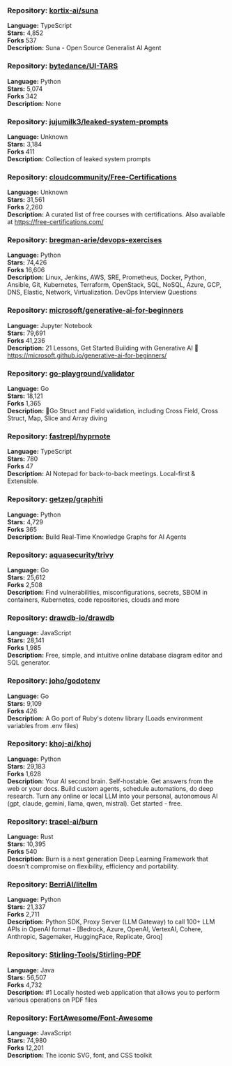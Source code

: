 ### **Repository:** [kortix-ai/suna](https://github.com/kortix-ai/suna)  

**Language:** TypeScript  
**Stars:** 4,852  
**Forks** 537  
**Description:** Suna - Open Source Generalist AI Agent  

### **Repository:** [bytedance/UI-TARS](https://github.com/bytedance/UI-TARS)  

**Language:** Python  
**Stars:** 5,074  
**Forks** 342  
**Description:** None  

### **Repository:** [jujumilk3/leaked-system-prompts](https://github.com/jujumilk3/leaked-system-prompts)  

**Language:** Unknown  
**Stars:** 3,184  
**Forks** 411  
**Description:** Collection of leaked system prompts  

### **Repository:** [cloudcommunity/Free-Certifications](https://github.com/cloudcommunity/Free-Certifications)  

**Language:** Unknown  
**Stars:** 31,561  
**Forks** 2,260  
**Description:** A curated list of free courses with certifications. Also available at https://free-certifications.com/  

### **Repository:** [bregman-arie/devops-exercises](https://github.com/bregman-arie/devops-exercises)  

**Language:** Python  
**Stars:** 74,426  
**Forks** 16,606  
**Description:** Linux, Jenkins, AWS, SRE, Prometheus, Docker, Python, Ansible, Git, Kubernetes, Terraform, OpenStack, SQL, NoSQL, Azure, GCP, DNS, Elastic, Network, Virtualization. DevOps Interview Questions  

### **Repository:** [microsoft/generative-ai-for-beginners](https://github.com/microsoft/generative-ai-for-beginners)  

**Language:** Jupyter Notebook  
**Stars:** 79,691  
**Forks** 41,236  
**Description:** 21 Lessons, Get Started Building with Generative AI 🔗 https://microsoft.github.io/generative-ai-for-beginners/  

### **Repository:** [go-playground/validator](https://github.com/go-playground/validator)  

**Language:** Go  
**Stars:** 18,121  
**Forks** 1,365  
**Description:** 💯Go Struct and Field validation, including Cross Field, Cross Struct, Map, Slice and Array diving  

### **Repository:** [fastrepl/hyprnote](https://github.com/fastrepl/hyprnote)  

**Language:** TypeScript  
**Stars:** 780  
**Forks** 47  
**Description:** AI Notepad for back-to-back meetings. Local-first & Extensible.  

### **Repository:** [getzep/graphiti](https://github.com/getzep/graphiti)  

**Language:** Python  
**Stars:** 4,729  
**Forks** 365  
**Description:** Build Real-Time Knowledge Graphs for AI Agents  

### **Repository:** [aquasecurity/trivy](https://github.com/aquasecurity/trivy)  

**Language:** Go  
**Stars:** 25,612  
**Forks** 2,508  
**Description:** Find vulnerabilities, misconfigurations, secrets, SBOM in containers, Kubernetes, code repositories, clouds and more  

### **Repository:** [drawdb-io/drawdb](https://github.com/drawdb-io/drawdb)  

**Language:** JavaScript  
**Stars:** 28,141  
**Forks** 1,985  
**Description:** Free, simple, and intuitive online database diagram editor and SQL generator.  

### **Repository:** [joho/godotenv](https://github.com/joho/godotenv)  

**Language:** Go  
**Stars:** 9,109  
**Forks** 426  
**Description:** A Go port of Ruby's dotenv library (Loads environment variables from .env files)  

### **Repository:** [khoj-ai/khoj](https://github.com/khoj-ai/khoj)  

**Language:** Python  
**Stars:** 29,183  
**Forks** 1,628  
**Description:** Your AI second brain. Self-hostable. Get answers from the web or your docs. Build custom agents, schedule automations, do deep research. Turn any online or local LLM into your personal, autonomous AI (gpt, claude, gemini, llama, qwen, mistral). Get started - free.  

### **Repository:** [tracel-ai/burn](https://github.com/tracel-ai/burn)  

**Language:** Rust  
**Stars:** 10,395  
**Forks** 540  
**Description:** Burn is a next generation Deep Learning Framework that doesn't compromise on flexibility, efficiency and portability.  

### **Repository:** [BerriAI/litellm](https://github.com/BerriAI/litellm)  

**Language:** Python  
**Stars:** 21,337  
**Forks** 2,711  
**Description:** Python SDK, Proxy Server (LLM Gateway) to call 100+ LLM APIs in OpenAI format - [Bedrock, Azure, OpenAI, VertexAI, Cohere, Anthropic, Sagemaker, HuggingFace, Replicate, Groq]  

### **Repository:** [Stirling-Tools/Stirling-PDF](https://github.com/Stirling-Tools/Stirling-PDF)  

**Language:** Java  
**Stars:** 56,507  
**Forks** 4,732  
**Description:** #1 Locally hosted web application that allows you to perform various operations on PDF files  

### **Repository:** [FortAwesome/Font-Awesome](https://github.com/FortAwesome/Font-Awesome)  

**Language:** JavaScript  
**Stars:** 74,980  
**Forks** 12,201  
**Description:** The iconic SVG, font, and CSS toolkit  

